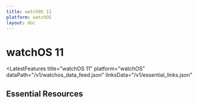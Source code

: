 ```yaml
---
title: watchOS 11
platform: watchOS
layout: doc
---
```


<script setup>
import LatestFeatures from '../../.vitepress/theme/components/LatestFeatures.vue'
import SecurityInfo from '../../.vitepress/theme/components/SecurityInfo.vue'
import LinksComponent from '../../.vitepress/theme/components/LinksComponent.vue'
import linksData from '@v1/essential_links.json'
</script>

# watchOS 11

<LatestFeatures 
  title="watchOS 11" 
  platform="watchOS"
  dataPath="/v1/watchos_data_feed.json" 
  linksData="/v1/essential_links.json"
>
</LatestFeatures>

<SecurityInfo 
  title="watchOS 11" 
  platform="watchOS" 
  dataPath="/v1/watchos_data_feed.json" 
/>

## Essential Resources

<LinksComponent
  title="watchOS 11"
  platform="watchOS"
  :linksData="linksData"
/>
